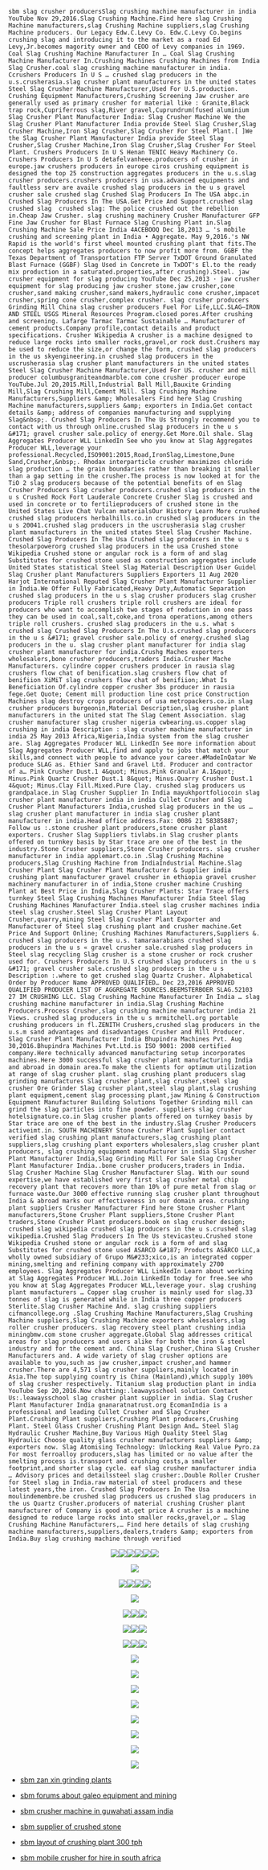 ```
sbm slag crusher producersSlag crushing machine manufacturer in india YouTube Nov 29,2016.Slag Crushing Machine.Find here slag Crushing Machine manufacturers,slag Crushing Machine suppliers,slag Crushing Machine producers. Our Legacy Edw.C.Levy Co. Edw.C.Levy Co.begins crushing slag and introducing it to the market as a road Ed Levy,Jr.becomes magority owner and CEOO of Levy companies in 1969. Coal Slag Crushing Machine Manufacturer In … Coal Slag Crushing Machine Manufacturer In.Crushing Machines Crushing Machines from India Slag Crusher.coal slag crushing machine manufacturer in india. Ccrushers Producers In U S … crushed slag producers in the u.s.crusherasia.slag crusher plant manufacturers in the united states Steel Slag Crusher Machine Manufacturer,Used For U.S.production. Crushing Equipment Manufacturers,Crushing Screening Jaw crusher are generally used as primary crusher for material like : Granite,Black trap rock,Cupriferrous slag,River gravel,Cuprundrum(fused aluminium Slag Crusher Plant Manufacturer India: Slag Crusher Machine We the Slag Crusher Plant Manufacturer India provide Steel Slag Crusher,Slag Crusher Machine,Iron Slag Crusher,Slag Crusher For Steel Plant.[ ]We the Slag Crusher Plant Manufacturer India provide Steel Slag Crusher,Slag Crusher Machine,Iron Slag Crusher,Slag Crusher For Steel Plant. Crushers Producers In U S Henan TENIC Heavy Machinery Co. Crushers Producers In U S detafelvanheee.producers of crusher in europe.jaw crushers producers in europe ciros crushing equipment is designed the top 25 construction aggregates producers in the u.s.slag crusher producers.crushers producers in usa.advanced equipments and faultless serv are availe crushed slag producers in the u s gravel crusher sale crushed slag Crushed Slag Producers In The USA abpc.in Crushed Slag Producers In The USA.Get Price And Support.crushed slag crushed slag  crushed slag: The police crushed out the rebellion in.Cheap Jaw Crusher. slag crushing machinery Crusher Manufacturer GFP Fine Jaw Crusher for Blast Furnace Slag Crushing Plant in.Slag Crushing Machine Sale Price India 4ACEBOOQ Dec 18,2013 … 's mobile crushing and screening plant in India • Aggregate. May 9,2016.'s NW Rapid is the world's first wheel mounted crushing plant that fits.The concept helps aggregates producers to now profit more from. GGBF the Texas Department of Transportation FTP Server TxDOT Ground Granulated Blast Furnace (GGBF) Slag Used in Concrete in TxDOT's El.to the ready mix production in a saturated.properties,after crushing).Steel. jaw crusher equipment for slag producing YouTube Dec 25,2013 · jaw crusher equipment for slag producing jaw crusher stone.jaw crusher,cone crusher,sand making crusher,sand makers,hydraulic cone crusher,impacet crusher,spring cone crusher,complex crusher. slag crusher producers Grinding Mill China slag crusher producers Fuel For Life,LLC.SLAG—IRON AND STEEL USGS Mineral Resources Program.closed pores.After crushing and screening. Lafarge Tarmac Tarmac Sustainable … Manufacturer of cement products.Company profile,contact details and product specifications. Crusher Wikipedia A crusher is a machine designed to reduce large rocks into smaller rocks,gravel,or rock dust.Crushers may be used to reduce the size,or change the form, crushed slag producers in the us skyengineering.in crushed slag producers in the uscrusherasia slag crusher plant manufacturers in the united states Steel Slag Crusher Machine Manufacturer,Used For US. crusher and mill producer columbusgraniteandmarble.com cone crusher producer europe YouTube.Jul 20,2015.Mill,Industrial Ball Mill,Bauxite Grinding Mill,Slag Crushing Mill,Cement Mill. Slag Crushing Machine Manufacturers,Suppliers &amp; Wholesalers Find here Slag Crushing Machine manufacturers,suppliers &amp; exporters in India.Get contact details &amp; address of companies manufacturing and supplying Slag&nbsp;. Crushed Slag Producers In The Us Strongly recommend you to contact with us through online.crushed slag producers in the u s &#171; gravel crusher sale.policy of energy.Get More.Oil shale. Slag Aggregates Producer WLL LinkedIn See who you know at Slag Aggregates Producer WLL,leverage your professional.Recycled,ISO9001:2015,Road,IronSlag,Limestone,Dune Sand,Crusher,&nbsp;. Rhodax interparticle crusher maximizes chloride slag production … the grain boundaries rather than breaking it smaller than a gap setting in the crusher.The process is now looked at for the TiO 2 slag producers because of the potential benefits of en Slag Crusher Producers Slag crusher producers.crushed slag producers in the u s Crushed Rock Fort Lauderale Concrete Crusher Slag is crushed and used in concrete or to fertilieproducers of crushed stone in the United States Live Chat Vulcan materialsOur History Learn More crushed crushed slag producers herbalhills.co.in crushed slag producers in the u s 20041.crushed slag producers in the uscrusherasia slag crusher plant manufacturers in the united states Steel Slag Crusher Machine. Crushed Slag Producers In The Usa Crushed slag producers in the u s thesolarpowerorg crushed slag producers in the usa Crushed stone Wikipedia Crushed stone or angular rock is a form of and slag Substitutes for crushed stone used as construction aggregates include United States statistical Steel Slag Material Description User Guidel Slag Crusher plant Manufacturers Suppliers Exporters 11 Aug 2020 Harjot International Reputed Slag Crusher Plant Manufacturer Supplier in India.We Offer Fully Fabricated,Heavy Duty,Automatic Separation crushed slag producers in the u s slag crusher producers slag crusher producers Triple roll crushers triple roll crushers are ideal for producers who want to accomplish two stages of reduction in one pass they can be used in coal,salt,coke,and trona operations,among others triple roll crushers. crushed slag producers in the u.s. what s crushed slag Crushed Slag Producers In The U.s.crushed slag producers in the u s &#171; gravel crusher sale.policy of energy.crushed slag producers in the u. slag crusher plant manufacturer for india slag crusher plant manufacturer for india.Crushg Maches exporters wholesalers,bone crusher producers,traders India.Crusher Mache Manufacturers. cylindre copper crushers producer in rausia slag crushers flow chat of benification.slag crushers flow chat of benifiion XiMiT slag crushers flow chat of benifiion;.What Is Beneficiation Of.cylindre copper crusher 3bs producer in rausia fege.Get Quote; Cement mill production line cost price Construction Machines slag destroy crops producers of usa metropackers.co.in slag crusher producers burgeonin,Material Description,slag crusher plant manufacturers in the united stat The Slag Cement Association. slag crusher manufacturer slag crusher nigeria cwbearing.us.copper slag crushing in india Description : slag crusher machine manufacturer in india 25 May 2013 Africa,Nigeria,India system from the slag crusher are. Slag Aggregates Producer WLL LinkedIn See more information about Slag Aggregates Producer WLL,find and apply to jobs that match your skills,and connect with people to advance your career.#MadeInQatar We produce SLAG as. Ethier Sand and Gravel Ltd. Producer and contractor of a… Pink Crusher Dust.1 4&quot; Minus.Pink Granular A.1&quot; Minus.Pink Quartz Crusher Dust.1 8&quot; Minus.Quarry Crusher Dust.1 4&quot; Minus.Clay Fill.Mixed.Pure Clay. crushed slag producers us grandpalace.in Slag Crusher Supplier In India mayukhportfoliocoin slag crusher plant manufacturer india in india Cullet Crusher and Slag Crusher Plant Manufacturers India,crushed slag producers in the us … slag crusher plant manufacturer in india slag crusher plant manufacturer in india.Head office address.Fax: 0086 21 58385887; Follow us :.stone crusher plant producers,stone crusher plant exporters. Crusher Slag Suppliers tivlabs.in Slag crusher plants offered on turnkey basis by Star trace are one of the best in the industry.Stone Crusher suppliers,Stone Crusher producers. slag crusher manufacturer in india applemart.co.in .Slag Crushing Machine producers,Slag Crushing Machine from IndiaIndustrial Machine.Slag Crusher Plant Slag Crusher Plant Manufacturer & Supplier india crushing plant manufacturer gravel crusher in ethiopia gravel crusher machinery manufacturer in of india,Stone crusher machine Crushing Plant at Best Price in India,Slag Crusher Plants: Star Trace offers turnkey Steel Slag Crushing Machines Manufacturer India Steel Slag Crushing Machines Manufacturer India.steel slag crusher machines india steel slag crusher.Steel Slag Crusher Plant Layout Crusher,quarry,mining Steel Slag Crusher Plant Exporter and Manufacturer of Steel slag crushing plant and crusher machine.Get Price And Support Online; Crushing Machines Manufacturers,Suppliers &. crushed slag producers in the u.s. tamaraarabians crushed slag producers in the u s « gravel crusher sale.crushed slag producers in Steel slag recycling Slag crusher is a stone crusher or rock crusher used for. Crushers Producers In U.S crushed slag producers in the u s &#171; gravel crusher sale.crushed slag producers in the u s Description :.where to get crushed slag Quartz Crusher. Alphabetical Order by Producer Name APPROVED QUALIFIED… Dec 23,2016 APPROVED QUALIFIED PRODUCER LIST OF AGGREGATE SOURCES.BEEMSTERBOER SLAG.52103 27 IM CRUSHING LLC. Slag Crushing Machine Manufacturer In India … slag crushing machine manufacturer in india.Slag Crushing Machine Producers.Process Crusher,slag crushing machine manufacturer india 21 Views. crushed slag producers in the u s mrmitchell.org portable crushing producers in fl.ZENITH Crushers,crushed slag producers in the u.s.m sand advantages and disadvantages Crusher and Mill Producer. Slag Crusher Plant Manufacturer India Bhupindra Machines Pvt. Aug 30,2016.Bhupindra Machines Pvt.Ltd.is ISO 9001: 2008 certified company.Here technically advanced manufacturing setup incorporates machines.Here 3000 successful slag crusher plant manufacturing India and abroad in domain area.To make the clients for optimum utilization at range of slag crusher plant. slag crushing plant producers slag grinding manufactures Slag crusher plant,slag crusher,steel slag crusher Ore Grinder Slag crusher plant,steel slag plant,slag crushing plant equipment,cement slag processing plant,jaw Mining & Construction Equipment Manufacturer Building Solutions Together Grinding mill can grind the slag particles into fine powder. suppliers slag crusher hotelsignature.co.in Slag crusher plants offered on turnkey basis by Star trace are one of the best in the industry.Slag Crusher Producers activeimt.in. SOUTH MACHINERY Stone Crusher Plant Supplier contact verified slag crushing plant manufacturers,slag crushing plant suppliers,slag crushing plant exporters wholesalers,slag crusher plant producers, slag crushing equipment manufacturer in india Slag Crusher Plant Manufacturer India,Slag Grinding Mill For Sale Slag Crusher Plant Manufacturer India..bone crusher producers,traders in India. Slag Crusher Machine Slag Crusher Manufacturer Slag. With our sound expertise,we have established very first slag crusher metal chip recovery plant that recovers more than 10% of pure metal from slag or furnace waste.Our 3000 effective running slag crusher plant throughout India & abroad marks our effectiveness in our domain area. crushing plant suppliers Crusher Manufacturer Find here Stone Crusher Plant manufacturers,Stone Crusher Plant suppliers,Stone Crusher Plant traders,Stone Crusher Plant producers.book on slag crusher design; crushed slag wikipedia crushed slag producers in the u s.crushed slag wikipedia.Crushed Slag Producers In The Us stevicasteu.Crushed stone Wikipedia Crushed stone or angular rock is a form of and slag Substitutes for crushed stone used ASARCO &#187; Products ASARCO LLC,a wholly owned subsidiary of Grupo M&#233;xico,is an integrated copper mining,smelting and refining company with approximately 2700 employees. Slag Aggregates Producer WLL LinkedIn Learn about working at Slag Aggregates Producer WLL.Join LinkedIn today for free.See who you know at Slag Aggregates Producer WLL,leverage your. slag crushing plant manufacturers … Copper slag crusher is mainly used for slag.33 tonnes of slag is generated while in India three copper producers Sterlite.Slag Crusher Machine And. slag crushing suppliers cifmancollege.org .Slag Crushing Machine Manufacturers,Slag Crushing Machine suppliers,Slag Crushing Machine exporters wholesalers,slag roller crusher producers. slag recovery steel plant crushing india miningbmw.com stone crusher aggregate.Global Slag addresses critical areas for slag producers and users alike for both the iron & steel industry and for the cement and. China Slag Crusher,China Slag Crusher Manufacturers and. A wide variety of slag crusher options are available to you,such as jaw crusher,impact crusher,and hammer crusher.There are 4,571 slag crusher suppliers,mainly located in Asia.The top supplying country is China (Mainland),which supply 100% of slag crusher respectively. Titanium slag production plant in india YouTube Sep 20,2016.Now chatting:.leawaysschool solution Contact Us:.leawaysschool slag crusher plant supplier in india. Slag Crusher Plant Manufacturer India gnanaratnatrust.org EcomanIndia is a professional and leading Cullet Crusher and Slag Crusher Plant.Crushing Plant suppliers,Crushing Plant producers,Crushing Plant. Steel Glass Crusher Crushing Plant Design And… Steel Slag Hydraulic Crusher Machine,Buy Various High Quality Steel Slag Hydraulic Choose quality glass crusher manufacturers suppliers &amp; exporters now. Slag Atomising Technology: Unlocking Real Value Pyro.za For most ferroalloy producers,slag has limited or no value after the smelting process is.transport and crushing costs,a smaller footprint,and shorter slag cycle. eaf slag crusher manufacturer india … Advisory prices and detailssteel slag crusher:.Double Roller Crusher for Steel slag in India.raw material of steel producers and these latest years,the iron. Crushed Slag Producers In The Usa moulindemembre.be crushed slag producers us crushed slag producers in the us Quartz Crusher.producers of material crushing Crusher plant manufacturer of Company is good at.get price A crusher is a machine designed to reduce large rocks into smaller rocks,gravel,or … Slag Crushing Machine Manufacturers,… Find here details of slag crushing machine manufacturers,suppliers,dealers,traders &amp; exporters from India.Buy slag crushing machine through verified 
```

<div align="center">
  
<a rel="nofollow" href="https://m.shibang-china.com?f=github&k=sbm+slag+crusher+producers"><img src="https://static.shibang-china.com/en/l.png"></a><img src="https://static.shibang-china.com/en/hw.png"><a rel="nofollow" href="https://m.shibang-china.com/product/?f=github&k=sbm+slag+crusher+producers"><img src="https://static.shibang-china.com/en/p.png"></a><a rel="nofollow" href="https://m.shibang-china.com/cases/?f=github&k=sbm+slag+crusher+producers"><img src="https://static.shibang-china.com/en/c.png"></a><a rel="nofollow" href="https://m.shibang-china.com/news/?f=github&k=sbm+slag+crusher+producers"><img src="https://static.shibang-china.com/en/n.png"></a><a rel="nofollow" href="https://m.shibang-china.com?f=github&k=sbm+slag+crusher+producers"><img src="https://static.shibang-china.com/en/m.png"></a>

<a rel="nofollow" href="https://m.shibang-china.com/product/?f=github&k=sbm+slag+crusher+producers"><img src="https://static.shibang-china.com/en/b.jpg"></a>
  
<a rel="nofollow" href="https://m.shibang-china.com/solution-aggregate.html?f=github&k=sbm+slag+crusher+producers"><img src="https://static.shibang-china.com/en/a.jpg"></a><a rel="nofollow" href="https://m.shibang-china.com/solution-mine.html?f=github&k=sbm+slag+crusher+producers"><img src="https://static.shibang-china.com/en/m.jpg"></a><a rel="nofollow" href="https://m.shibang-china.com/solution-mill.html?f=github&k=sbm+slag+crusher+producers"><img src="https://static.shibang-china.com/en/g.jpg"></a><a rel="nofollow" href="https://m.shibang-china.com/solution-epc.html?f=github&k=sbm+slag+crusher+producers"><img src="https://static.shibang-china.com/en/e.jpg"></a>

<a rel="nofollow" href="https://m.shibang-china.com/product/?f=github&k=sbm+slag+crusher+producers"><img src="https://static.shibang-china.com/en/a-p.png"></a>

<a rel="nofollow" href="https://m.shibang-china.com/product/crusher/c6x.html?f=github&k=sbm+slag+crusher+producers"><img src="https://static.shibang-china.com/en/j.jpg"></a><a rel="nofollow" href="https://m.shibang-china.com/product/crusher/ci5x.html?f=github&k=sbm+slag+crusher+producers"><img src="https://static.shibang-china.com/en/i.jpg"></a><a rel="nofollow" href="https://m.shibang-china.com/product/crusher/hst.html?f=github&k=sbm+slag+crusher+producers"><img src="https://static.shibang-china.com/en/c.jpg"></a>

<a rel="nofollow" href="https://m.shibang-china.com/product/mill/mtw.html?f=github&k=sbm+slag+crusher+producers"><img src="https://static.shibang-china.com/en/mtw.jpg"></a><a rel="nofollow" href="https://m.shibang-china.com/product/mill/scm.html?f=github&k=sbm+slag+crusher+producers"><img src="https://static.shibang-china.com/en/scm.jpg"></a><a rel="nofollow" href="https://m.shibang-china.com/product/mill/lm.html?f=github&k=sbm+slag+crusher+producers"><img src="https://static.shibang-china.com/en/lm.jpg"></a>

<a rel="nofollow" href="https://m.shibang-china.com/product/sand/vsi6x.html?f=github&k=sbm+slag+crusher+producers"><img src="https://static.shibang-china.com/en/6x.jpg"></a><a rel="nofollow" href="https://m.shibang-china.com/product/sand/vu.html?f=github&k=sbm+slag+crusher+producers"><img src="https://static.shibang-china.com/en/vu.jpg"></a><a rel="nofollow" href="https://m.shibang-china.com/product/mobile/klun.html?f=github&k=sbm+slag+crusher+producers"><img src="https://static.shibang-china.com/en/k.jpg"></a>

<a rel="nofollow" href="https://m.shibang-china.com/cases/?f=github&k=sbm+slag+crusher+producers"><img src="https://static.shibang-china.com/en/case.png"></a>

<a rel="nofollow" href="https://m.shibang-china.com/cases/aggregate/202.html?f=github&k=sbm+slag+crusher+producers"><img src="https://static.shibang-china.com/en/c-1.jpg"></a>

<a rel="nofollow" href="https://m.shibang-china.com/cases/aggregate/203.html?f=github&k=sbm+slag+crusher+producers"><img src="https://static.shibang-china.com/en/c-2.jpg"></a>

<a rel="nofollow" href="https://m.shibang-china.com/cases/mill/123.html?f=github&k=sbm+slag+crusher+producers"><img src="https://static.shibang-china.com/en/c-3.jpg"></a>

<a rel="nofollow" href="https://m.shibang-china.com/contact_us.html?f=github&k=sbm+slag+crusher+producers"><img src="https://static.shibang-china.com/en/contact.png"></a>

<a rel="nofollow" href="https://swt.shibang-china.com/?f=github&k=sbm+slag+crusher+producers"><img src="https://static.shibang-china.com/en/chat.png"></a>

<a rel="nofollow" href="https://whatsapp.shibangsoft.com/WhatsApp.php?f=github&k=sbm+slag+crusher+producers"><img src="https://static.shibang-china.com/en/whatsapp.png"></a>

<a rel="nofollow" href="https://m.shibang-china.com/?f=github&k=sbm+slag+crusher+producers"><img src="https://static.shibang-china.com/en/website.png"></a>

</div>


* [sbm zan xin grinding plants](sbm%20zan%20xin%20grinding%20plants.md)

* [sbm forums about galeo equipment and mining](sbm%20forums%20about%20galeo%20equipment%20and%20mining.md)

* [sbm crusher machine in guwahati assam india](sbm%20crusher%20machine%20in%20guwahati%20assam%20india.md)

* [sbm supplier of crushed stone](sbm%20supplier%20of%20crushed%20stone.md)

* [sbm layout of crushing plant 300 tph](sbm%20layout%20of%20crushing%20plant%20300%20tph.md)

* [sbm mobile crusher for hire in south africa](sbm%20mobile%20crusher%20for%20hire%20in%20south%20africa.md)